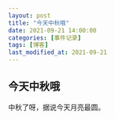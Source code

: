```yaml
---
layout: post
title: "今天中秋哦"
date: 2021-09-21 14:00:00
categories: [事件记录]
tags: [博客]
last_modified_at: 2021-09-21
---
```


## 今天中秋哦
中秋了呀，据说今天月亮最圆。
<!-- 

你知道吗，我爱你像是一辆开往没有目的地的车，一直往前，却不知前方如何 
我很想跟你说明我的心意
我想说，我会好好对你的，跟我一起走吧

可是，我没有说出口，一直都说不出来

去，去哪里

我不知道，我如何跟你说跟我去？

-->
